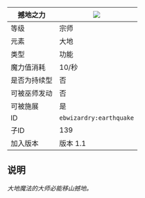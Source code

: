 | 撼地之力 |![](https://github.com/Electroblob77/Wizardry/blob/1.12.2/src/main/resources/assets/ebwizardry/textures/spells/earthquake.png)|
|---|---|
| 等级 | 宗师 |
| 元素 | 大地 |
| 类型 | 功能 |
| 魔力值消耗 | 10/秒 |
| 是否为持续型 | 否 |
| 可被巫师发动 | 否 |
| 可被施展 | 是 |
| ID | `ebwizardry:earthquake` |
| 子ID | 139 |
| 加入版本 | 版本 1.1 |
## 说明
_大地魔法的大师必能移山撼地。_
